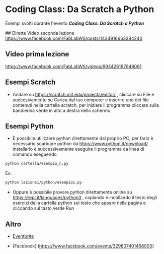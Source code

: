 # Coding Class: Da Scratch a Python
Esempi svolti durante l'evento ***Coding Class: Da Scratch a Python***

## Diretta Video seconda lezione
https://www.facebook.com/FabLabWS/posts/1434916663384240

## Video prima lezione

https://www.facebook.com/FabLabWS/videos/693426197948061

## Esempi Scratch

- Andare su https://scratch.mit.edu/projects/editor/ , cliccare su File e succesivamente su Carica dal tuo computer e inserire uno dei file contenuti nella cartella scratch, per iniziare il programma cliccare sulla bandierina verde in alto a destra nello schermo.

## Esempi Python

- È possibile utilizzare python direttamente dal proprio PC, per farlo è necessario scaricare python da https://www.python.it/download/ installarlo e successivamente eseguire il programma da linea di comando eseguendo 
```bash
python cartella/esempio_n.py
 ``` 
 Ex.
 ```bash
python lezione1/python/esempio1.py
 ``` 

- Oppure è possibile provare python direttamente online su https://repl.it/languages/python3 , copiando e incollando il testo degli esercizi della cartella python sul testo che appare nella pagina e cliccando sul tasto verde Run

## Altro

- [Eventbrite](https://www.eventbrite.it/e/biglietti-coding-class-da-scratch-a-python-122531351571)

- [Facebook] (https://www.facebook.com/events/329807401458000)